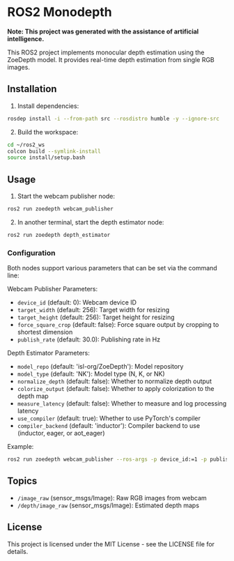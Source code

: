 # ROS2 Monodepth

**Note: This project was generated with the assistance of artificial intelligence.**

This ROS2 project implements monocular depth estimation using the ZoeDepth model. It provides real-time depth estimation from single RGB images.

## Installation

1. Install dependencies:
```bash
rosdep install -i --from-path src --rosdistro humble -y --ignore-src
```

2. Build the workspace:
```bash
cd ~/ros2_ws
colcon build --symlink-install
source install/setup.bash
```

## Usage

1. Start the webcam publisher node:
```bash
ros2 run zoedepth webcam_publisher
```

2. In another terminal, start the depth estimator node:
```bash
ros2 run zoedepth depth_estimator
```

### Configuration

Both nodes support various parameters that can be set via the command line:

Webcam Publisher Parameters:
- `device_id` (default: 0): Webcam device ID
- `target_width` (default: 256): Target width for resizing
- `target_height` (default: 256): Target height for resizing
- `force_square_crop` (default: false): Force square output by cropping to shortest dimension
- `publish_rate` (default: 30.0): Publishing rate in Hz

Depth Estimator Parameters:
- `model_repo` (default: 'isl-org/ZoeDepth'): Model repository
- `model_type` (default: 'NK'): Model type (N, K, or NK)
- `normalize_depth` (default: false): Whether to normalize depth output
- `colorize_output` (default: false): Whether to apply colorization to the depth map
- `measure_latency` (default: false): Whether to measure and log processing latency
- `use_compiler` (default: true): Whether to use PyTorch's compiler
- `compiler_backend` (default: 'inductor'): Compiler backend to use (inductor, eager, or aot_eager)

Example:
```bash
ros2 run zoedepth webcam_publisher --ros-args -p device_id:=1 -p publish_rate:=15.0
```

## Topics

- `/image_raw` (sensor_msgs/Image): Raw RGB images from webcam
- `/depth/image_raw` (sensor_msgs/Image): Estimated depth maps

## License

This project is licensed under the MIT License - see the LICENSE file for details.
